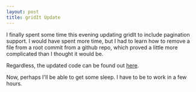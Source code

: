 ```yaml
---
layout: post
title: gridIt Update
---
```


I finally spent some time this evening updating gridIt to include pagination support. I would have spent more time, but I had to learn how to remove a file from a root commit from a github repo, which proved a little more complicated than I thought it would be.

Regardless, the updated code can be found out [here](http://github.com/bteller/jquery).

Now, perhaps I'll be able to get some sleep. I have to be to work in a few hours.